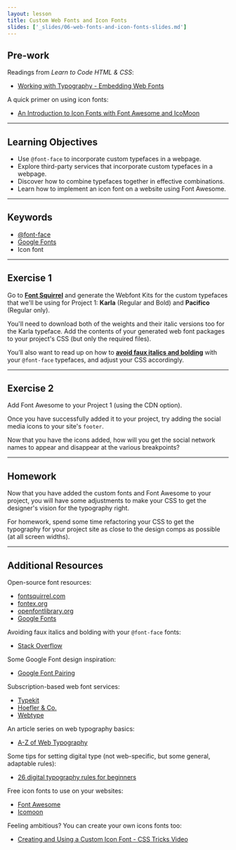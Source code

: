 ```yaml
---
layout: lesson
title: Custom Web Fonts and Icon Fonts
slides: ['_slides/06-web-fonts-and-icon-fonts-slides.md']
---
```


## Pre-work

Readings from *Learn to Code HTML & CSS*:

- [Working with Typography - Embedding Web Fonts](http://learn.shayhowe.com/html-css/working-with-typography/#embedding-web-fonts)

A quick primer on using icon fonts:

- [An Introduction to Icon Fonts with Font Awesome and IcoMoon](http://www.sitepoint.com/introduction-icon-fonts-font-awesome-icomoon/)

---

## Learning Objectives

- Use `@font-face` to incorporate custom typefaces in a webpage.
- Explore third-party services that incorporate custom typefaces in a webpage.
- Discover how to combine typefaces together in effective combinations.
- Learn how to implement an icon font on a website using Font Awesome.

---

## Keywords

- [@font-face](https://developer.mozilla.org/en-US/docs/Web/CSS/@font-face)
- [Google Fonts](https://developers.google.com/fonts/docs/getting_started)
- Icon font

---

## Exercise 1

Go to **[Font Squirrel](http://www.fontsquirrel.com/)** and generate the Webfont Kits for the custom typefaces that we'll be using for Project 1: **Karla** (Regular and Bold) and **Pacifico** (Regular only).

You'll need to download both of the weights and their italic versions too for the Karla typeface. Add the contents of your generated web font packages to your project's CSS (but only the required files).

You’ll also want to read up on how to **[avoid faux italics and bolding](http://www.metaltoad.com/blog/how-use-font-face-avoid-faux-italic-and-bold-browser-styles)** with your `@font-face` typefaces, and adjust your CSS accordingly.

---

## Exercise 2

Add Font Awesome to your Project 1 (using the CDN option).

Once you have successfully added it to your project, try adding the social media icons to your site's `footer`.

Now that you have the icons added, how will you get the social network names to appear and disappear at the various breakpoints?

---

## Homework

Now that you have added the custom fonts and Font Awesome to your project, you will have some adjustments to make your CSS to get the designer's vision for the typography right.

For homework, spend some time refactoring your CSS to get the typography for your project site as close to the design comps as possible (at all screen widths). 

---

## Additional Resources

Open-source font resources:

- [fontsquirrel.com](http://www.fontsquirrel.com/)
- [fontex.org](http://www.fontex.org/)
- [openfontlibrary.org](http://openfontlibrary.org/)
- [Google Fonts](https://www.google.com/fonts#)

Avoiding faux italics and bolding with your `@font-face` fonts:

- [Stack Overflow](http://stackoverflow.com/questions/2436749/how-to-add-multiple-font-files-for-the-same-font)

Some Google Font design inspiration:

- [Google Font Pairing](http://femmebot.github.io/google-type/)

Subscription-based web font services:

- [Typekit](https://typekit.com/)
- [Hoefler & Co.](http://www.typography.com/cloud/welcome/)
- [Webtype](http://www.webtype.com/)

An article series on web typography basics:

- [A-Z of Web Typography](http://webdesign.tutsplus.com/series/a-z-of-web-typography--webdesign-11706)

Some tips for setting digital type (not web-specific, but some general, adaptable rules):

- [26 digital typography rules for beginners](https://medium.com/product-design-ux-ui/26-digital-typography-rules-for-beginners-a04c6a5aaff3)

Free icon fonts to use on your websites:

- [Font Awesome](http://fortawesome.github.io/Font-Awesome/)
- [Icomoon](https://icomoon.io/)

Feeling ambitious? You can create your own icons fonts too:

- [Creating and Using a Custom Icon Font - CSS Tricks Video](https://css-tricks.com/video-screencasts/113-creating-and-using-a-custom-icon-font/)

